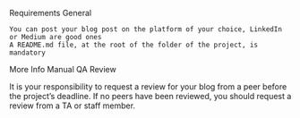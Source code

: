 Requirements
General

    You can post your blog post on the platform of your choice, LinkedIn or Medium are good ones
    A README.md file, at the root of the folder of the project, is mandatory

More Info
Manual QA Review

It is your responsibility to request a review for your blog from a peer before the project’s deadline. If no peers have been reviewed, you should request a review from a TA or staff member.